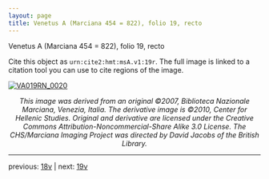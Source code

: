 ```yaml
---
layout: page
title: Venetus A (Marciana 454 = 822), folio 19, recto
---
```


Venetus A (Marciana 454 = 822), folio 19, recto

Cite this object as `urn:cite2:hmt:msA.v1:19r`.  The full image is linked to a citation tool you can use to cite regions of the image.

[![VA019RN_0020](http://www.homermultitext.org/iipsrv?IIIF=/project/homer/pyramidal/deepzoom/hmt/vaimg/2017a/VA019RN_0020.tif/full/800,/0/default.jpg)](http://www.homermultitext.org/ict2/?urn=urn:cite2:hmt:vaimg.2017a:VA019RN_0020) 

<p style="text-align: center; font-style: italic;">This image was derived from an original ©2007, Biblioteca Nazionale Marciana, Venezia, Italia. The derivative image is ©2010, Center for Hellenic Studies. Original and derivative are licensed under the Creative Commons Attribution-Noncommercial-Share Alike 3.0 License. The CHS/Marciana Imaging Project was directed by David Jacobs of the British Library.</p>

---

previous: [18v](../18v/) | next: [19v](../19v/)